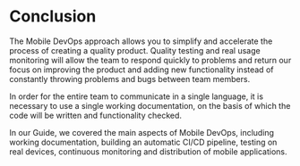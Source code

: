 # Conclusion

The Mobile DevOps approach allows you to simplify and accelerate the process of creating a quality product. Quality testing and real usage monitoring will allow the team to respond quickly to problems and return our focus on improving the product and adding new functionality instead of constantly throwing problems and bugs between team members. 

In order for the entire team to communicate in a single language, it is necessary to use a single working documentation, on the basis of which the code will be written and functionality checked.

In our Guide, we covered the main aspects of Mobile DevOps, including working documentation, building an automatic CI/CD pipeline, testing on real devices, continuous monitoring and distribution of mobile applications.